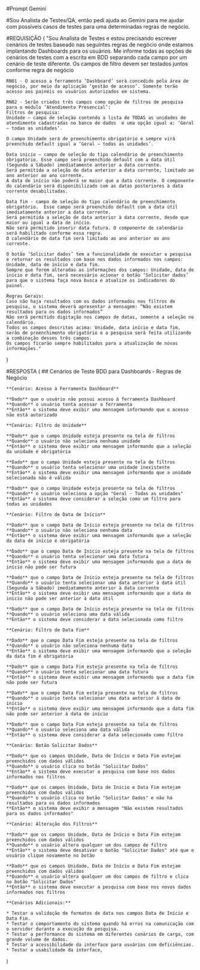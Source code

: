 #Prompt Gemini

#Sou Analista de Testes/QA, então pedi ajuda ao Gemini para me ajudar com possíveis casos de testes para uma determinadas regras de negócio.

#REQUISIÇÃO (
    "Sou Analista de Testes e estou precisando escrever cenários de testes baseado nas seguintes regras de negócio onde estamos implantando Dashboards para os usuários. Me informe todas as opções de cenários de testes com a escrita em BDD separando cada campo por um cenário de teste diferente. Os campos de filtro devem ser testados juntos conforme regra de negócio

    RN01 - O acesso a ferramenta ‘Dashboard’ será concedido pela área de negócio, por meio da aplicação ‘gestão de acesso’. Somente terão acesso aos painéis os usuários autorizados em sistema.

    RN02 - Serão criados três campos como opção de filtros de pesquisa para o módulo ‘Atendimento Presencial’:
    Filtros de pesquisa:
    Unidade – campo de seleção contendo a lista de TODAS as unidades de atendimento cadastradas no banco de dados  e uma opção igual a: ‘Geral – todas as unidades’. 

    O campo Unidade será de preenchimento obrigatório e sempre virá preenchido default igual a ‘Geral – todas as unidades’.

    Data início – campo de seleção do tipo calendário de preenchimento obrigatório. Esse campo será preenchido default com a data útil (Segunda a Sábado) imediatamente anterior a data corrente. 
    Será permitida a seleção de data anterior a data corrente, limitado ao ano anterior ao ano corrente.
    A data de início não poderá se maior que a data corrente. O componente do calendário será disponibilizado com as datas posteriores à data corrente desabilitadas.

    Data fim - campo de seleção do tipo calendário de preenchimento obrigatório.  Esse campo será preenchido default com a data útil imediatamente anterior a data corrente.
    Será permitida a seleção de data anterior à data corrente, desde que maior ou igual a data de início.
    Não será permitido inserir data futura. O componente de calendário será habilitado conforme essa regra.
    O calendário de data fim será limitado ao ano anterior ao ano corrente.
    
    O botão ‘Solicitar dados’ tem a funcionalidade de executar a pesquisa e retornar os resultados com base nos dados informados nos campos: Unidade, data de início e data fim.
    Sempre que forem alteradas as informações dos campos: Unidade, data de início e data fim, será necessário acionar o botão ‘Solicitar dados’ para que o sistema faça nova busca e atualize os indicadores do painel.

    Regras Gerais: 
    Caso não haja resultados com os dados informados nos filtros de pesquisa, o sistema deverá apresentar a mensagem: “Não existem resultados para os dados informados”
    Não será permitido digitação nos campos de datas, somente a seleção no calendário.
    Todos os campos descritos acima: Unidade, data início e data fim, serão de preenchimento obrigatório e a pesquisa será feita utilizando a combinação desses três campos.
    Os campos ficarão sempre habilitados para a atualização de novas informações." 
)

#RESPOSTA (
    ## Cenários de Teste BDD para Dashboards - Regras de Negócio

    **Cenário: Acesso à Ferramenta Dashboard**

    **Dado** que o usuário não possui acesso à ferramenta Dashboard
    **Quando** o usuário tenta acessar a ferramenta
    **Então** o sistema deve exibir uma mensagem informando que o acesso não está autorizado

    **Cenário: Filtro de Unidade**

    **Dado** que o campo Unidade esteja presente na tela de filtros
    **Quando** o usuário não seleciona nenhuma unidade
    **Então** o sistema deve exibir uma mensagem informando que a seleção da unidade é obrigatória

    **Dado** que o campo Unidade esteja presente na tela de filtros
    **Quando** o usuário tenta selecionar uma unidade inexistente
    **Então** o sistema deve exibir uma mensagem informando que a unidade selecionada não é válida

    **Dado** que o campo Unidade esteja presente na tela de filtros
    **Quando** o usuário seleciona a opção "Geral - Todas as unidades"
    **Então** o sistema deve considerar a seleção como um filtro para todas as unidades

    **Cenário: Filtro de Data de Início**

    **Dado** que o campo Data de Início esteja presente na tela de filtros
    **Quando** o usuário não seleciona nenhuma data
    **Então** o sistema deve exibir uma mensagem informando que a seleção da data de início é obrigatória

    **Dado** que o campo Data de Início esteja presente na tela de filtros
    **Quando** o usuário tenta selecionar uma data futura
    **Então** o sistema deve exibir uma mensagem informando que a data de início não pode ser futura

    **Dado** que o campo Data de Início esteja presente na tela de filtros
    **Quando** o usuário tenta selecionar uma data anterior à data útil (Segunda a Sábado) imediatamente anterior à data corrente
    **Então** o sistema deve exibir uma mensagem informando que a data de início não pode ser anterior à data útil

    **Dado** que o campo Data de Início esteja presente na tela de filtros
    **Quando** o usuário seleciona uma data válida
    **Então** o sistema deve considerar a data selecionada como filtro

    **Cenário: Filtro de Data Fim**

    **Dado** que o campo Data Fim esteja presente na tela de filtros
    **Quando** o usuário não seleciona nenhuma data
    **Então** o sistema deve exibir uma mensagem informando que a seleção da data fim é obrigatória

    **Dado** que o campo Data Fim esteja presente na tela de filtros
    **Quando** o usuário tenta selecionar uma data futura
    **Então** o sistema deve exibir uma mensagem informando que a data fim não pode ser futura

    **Dado** que o campo Data Fim esteja presente na tela de filtros
    **Quando** o usuário tenta selecionar uma data anterior à data de início
    **Então** o sistema deve exibir uma mensagem informando que a data fim não pode ser anterior à data de início

    **Dado** que o campo Data Fim esteja presente na tela de filtros
    **Quando** o usuário seleciona uma data válida
    **Então** o sistema deve considerar a data selecionada como filtro

    **Cenário: Botão Solicitar Dados**

    **Dado** que os campos Unidade, Data de Início e Data Fim estejam preenchidos com dados válidos
    **Quando** o usuário clica no botão "Solicitar Dados"
    **Então** o sistema deve executar a pesquisa com base nos dados informados nos filtros

    **Dado** que os campos Unidade, Data de Início e Data Fim estejam preenchidos com dados válidos
    **Quando** o usuário clica no botão "Solicitar Dados" e não há resultados para os dados informados
    **Então** o sistema deve exibir a mensagem "Não existem resultados para os dados informados"

    **Cenário: Alteração dos Filtros**

    **Dado** que os campos Unidade, Data de Início e Data Fim estejam preenchidos com dados válidos
    **Quando** o usuário altera qualquer um dos campos de filtro
    **Então** o sistema deve desativar o botão "Solicitar Dados" até que o usuário clique novamente no botão

    **Dado** que os campos Unidade, Data de Início e Data Fim estejam preenchidos com dados válidos
    **Quando** o usuário altera qualquer um dos campos de filtro e clica no botão "Solicitar Dados"
    **Então** o sistema deve executar a pesquisa com base nos novos dados informados nos filtros

    **Cenários Adicionais:**

    * Testar a validação de formatos de data nos campos Data de Início e Data Fim.
    * Testar o comportamento do sistema quando há erros na comunicação com o servidor durante a execução da pesquisa.
    * Testar a performance do sistema em diferentes cenários de carga, com grande volume de dados.
    * Testar a acessibilidade da interface para usuários com deficiências.
    * Testar a usabilidade da interface,
)
